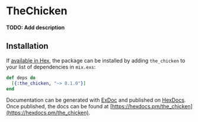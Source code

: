 # TheChicken

**TODO: Add description**

## Installation

If [available in Hex](https://hex.pm/docs/publish), the package can be installed
by adding `the_chicken` to your list of dependencies in `mix.exs`:

```elixir
def deps do
  [{:the_chicken, "~> 0.1.0"}]
end
```

Documentation can be generated with [ExDoc](https://github.com/elixir-lang/ex_doc)
and published on [HexDocs](https://hexdocs.pm). Once published, the docs can
be found at [https://hexdocs.pm/the_chicken](https://hexdocs.pm/the_chicken).

